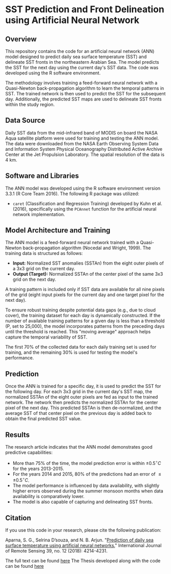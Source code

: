# SST Prediction and Front Delineation using Artificial Neural Network

## Overview

This repository contains the code for an artificial neural network (ANN) model designed to predict daily sea surface temperature (SST) and delineate SST fronts in the northeastern Arabian Sea. The model predicts the SST for the next day using the current day's SST data. The code was developed using the R software environment.

The methodology involves training a feed-forward neural network with a Quasi-Newton back-propagation algorithm to learn the temporal patterns in SST. The trained network is then used to predict the SST for the subsequent day. Additionally, the predicted SST maps are used to delineate SST fronts within the study region.

## Data Source

Daily SST data from the mid-infrared band of MODIS on board the NASA Aqua satellite platform were used for training and testing the ANN model. The data were downloaded from the NASA Earth Observing System Data and Information System Physical Oceanography Distributed Active Archive Center at the Jet Propulsion Laboratory. The spatial resolution of the data is 4 km.

## Software and Libraries

The ANN model was developed using the R software environment version 3.3.1 (R Core Team 2016). The following R package was utilized:

* `caret` (Classification and Regression Training) developed by Kuhn et al. (2016), specifically using the `PCAnnet` function for the artificial neural network implementation.

## Model Architecture and Training

The ANN model is a feed-forward neural network trained with a Quasi-Newton back-propagation algorithm (Nocedal and Wright, 1999). The training data is structured as follows:

* **Input:** Normalized SST anomalies (SSTAn) from the eight outer pixels of a 3x3 grid on the current day.
* **Output (Target):** Normalized SSTAn of the center pixel of the same 3x3 grid on the next day.

A training pattern is included only if SST data are available for all nine pixels of the grid (eight input pixels for the current day and one target pixel for the next day).

To ensure robust training despite potential data gaps (e.g., due to cloud cover), the training dataset for each day is dynamically constructed. If the number of available training patterns for a given day is less than a threshold (P, set to 25,000), the model incorporates patterns from the preceding days until the threshold is reached. This "moving average" approach helps capture the temporal variability of SST.

The first 70% of the collected data for each daily training set is used for training, and the remaining 30% is used for testing the model's performance.

## Prediction

Once the ANN is trained for a specific day, it is used to predict the SST for the following day. For each 3x3 grid in the current day's SST map, the normalized SSTAn of the eight outer pixels are fed as input to the trained network. The network then predicts the normalized SSTAn for the center pixel of the next day. This predicted SSTAn is then de-normalized, and the average SST of that center pixel on the previous day is added back to obtain the final predicted SST value.

## Results

The research article indicates that the ANN model demonstrates good predictive capabilities:

* More than 75% of the time, the model prediction error is within $\pm 0.5^\circ C$ for the years 2013-2015.
* For the years 2014 and 2015, 80% of the predictions had an error of $\leq \pm 0.5^\circ C$.
* The model performance is influenced by data availability, with slightly higher errors observed during the summer monsoon months when data availability is comparatively lower.
* The model is also capable of capturing and delineating SST fronts.

## Citation

If you use this code in your research, please cite the following publication:

Aparna, S. G., Selrina D’souza, and N. B. Arjun. "[Prediction of daily sea surface temperature using artificial neural networks.](https://www.tandfonline.com/doi/abs/10.1080/01431161.2018.1454623)" International Journal of Remote Sensing 39, no. 12 (2018): 4214-4231.

The full text can be found [here](https://www.researchgate.net/publication/324007701_Prediction_of_daily_sea_surface_temperature_using_artificial_neural_networks)
The Thesis developed along with the code can be found [here](https://www.researchgate.net/publication/324136610_Filling_of_Gaps_in_Sea_Surface_Temperature_Using_Artificial_Neural_Network)